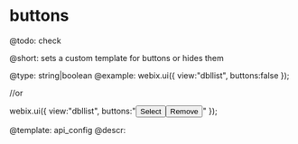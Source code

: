 buttons
=============

@todo:
	check 


@short:
	sets a custom template for buttons or hides them

@type: string|boolean
@example:
webix.ui({
	view:"dbllist",
    buttons:false
});

//or

webix.ui({
	view:"dbllist",
    buttons:"<button class='dbllist_button'>Select</button><button class='dbllist_button'>Remove</button>"
});

@template:	api_config
@descr:


